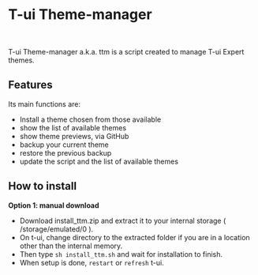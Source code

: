 # T-ui Theme-manager
<br>

T-ui Theme-manager a.k.a. ttm is a script created to manage T-ui Expert themes.


## Features

Its main functions are:

   * Install a theme chosen from those available
   * show the list of available themes
   * show theme previews, via GitHub
   * backup your current theme
   * restore the previous backup
   * update the script and the list of available themes


## How to install

**Option 1: manual download**
* Download install_ttm.zip and extract it to your internal storage ( /storage/emulated/0 ).
* On t-ui, change directory to the extracted folder if you are in a location other than the internal memory. 
* Then type `sh install_ttm.sh` and wait for installation to finish.
* When setup is done, `restart` or `refresh` t-ui.

